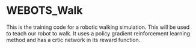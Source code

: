 # WEBOTS_Walk
This is the training code for a robotic walking simulation. This will be used to teach our robot to walk. It uses a policy gradient reinforcement learning method and has a crtic network in its reward function.
